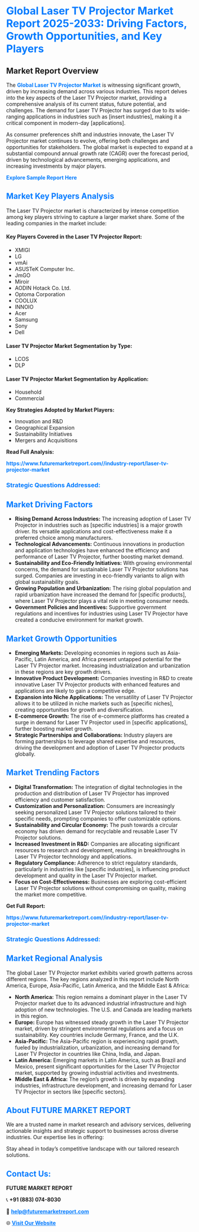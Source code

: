 <h1 style="color: #007BFF;">Global Laser TV Projector Market Report 2025-2033: Driving Factors, Growth Opportunities, and Key Players</h1>

<section id="overview">
<h2>Market Report Overview</h2>
<p>The <a href="https://www.futuremarketreport.com//industry-report/laser-tv-projector-market" style="color: #007BFF; text-decoration: none;"><strong>Global Laser TV Projector Market</strong></a> is witnessing significant growth, driven by increasing demand across various industries. This report delves into the key aspects of the Laser TV Projector market, providing a comprehensive analysis of its current status, future potential, and challenges. The demand for Laser TV Projector has surged due to its wide-ranging applications in industries such as [insert industries], making it a critical component in modern-day [applications].</p>
<p>As consumer preferences shift and industries innovate, the Laser TV Projector market continues to evolve, offering both challenges and opportunities for stakeholders. The global market is expected to expand at a substantial compound annual growth rate (CAGR) over the forecast period, driven by technological advancements, emerging applications, and increasing investments by major players.</p>
</section>

<section id="overview">
<p><a href="https://www.futuremarketreport.com//request-sample/reportId=59157" style="color: #007BFF; text-decoration: none;"><strong>Explore Sample Report Here</strong></a></p>
</section>

<section id="key-players">
<h2 style="color: #007BFF;">Market Key Players Analysis</h2>
<p>The Laser TV Projector market is characterized by intense competition among key players striving to capture a larger market share. Some of the leading companies in the market include:</p>
<h4>Key Players Covered in the Laser TV Projector Report:</h4>
<ul><li>XMIGI</li><li>LG</li><li>vmAi</li><li>ASUSTeK Computer Inc.</li><li>JmGO</li><li>Miroir</li><li>AODIN Hotack Co. Ltd.</li><li>Optoma Corporation</li><li>COOLUX</li><li>INNOIO</li><li>Acer</li><li>Samsung</li><li>Sony</li><li>Dell</li></ul>
<h4>Laser TV Projector Market Segmentation by Type:</h4>
<ul><li>LCOS</li><li>DLP</li></ul>

<h4>Laser TV Projector Market Segmentation by Application:</h4>
<ul><li>Household</li><li>Commercial</li></ul>
<p><strong>Key Strategies Adopted by Market Players:</strong></p>
<ul>
<li>Innovation and R&D</li>
<li>Geographical Expansion</li>
<li>Sustainability Initiatives</li>
<li>Mergers and Acquisitions</li>
</ul>
</section>

<section>
<p><strong>Read Full Analysis: </strong></p><a href="https://www.futuremarketreport.com//industry-report/laser-tv-projector-market" style="color: #007BFF; text-decoration: none;"><strong>https://www.futuremarketreport.com//industry-report/laser-tv-projector-market</strong></a>
<h3 style="color: #007BFF;">Strategic Questions Addressed:</h3>
</section>

<section id="driving-factors">
<h2 style="color: #007BFF;">Market Driving Factors</h2>
<ul>
<li><strong>Rising Demand Across Industries:</strong> The increasing adoption of Laser TV Projector in industries such as [specific industries] is a major growth driver. Its versatile applications and cost-effectiveness make it a preferred choice among manufacturers.</li>
<li><strong>Technological Advancements:</strong> Continuous innovations in production and application technologies have enhanced the efficiency and performance of Laser TV Projector, further boosting market demand.</li>
<li><strong>Sustainability and Eco-Friendly Initiatives:</strong> With growing environmental concerns, the demand for sustainable Laser TV Projector solutions has surged. Companies are investing in eco-friendly variants to align with global sustainability goals.</li>
<li><strong>Growing Population and Urbanization:</strong> The rising global population and rapid urbanization have increased the demand for [specific products], where Laser TV Projector plays a vital role in meeting consumer needs.</li>
<li><strong>Government Policies and Incentives:</strong> Supportive government regulations and incentives for industries using Laser TV Projector have created a conducive environment for market growth.</li>
</ul>
</section>

<section id="growth-opportunities">
<h2 style="color: #007BFF;">Market Growth Opportunities</h2>
<ul>
<li><strong>Emerging Markets:</strong> Developing economies in regions such as Asia-Pacific, Latin America, and Africa present untapped potential for the Laser TV Projector market. Increasing industrialization and urbanization in these regions are key growth drivers.</li>
<li><strong>Innovative Product Development:</strong> Companies investing in R&D to create innovative Laser TV Projector products with enhanced features and applications are likely to gain a competitive edge.</li>
<li><strong>Expansion into Niche Applications:</strong> The versatility of Laser TV Projector allows it to be utilized in niche markets such as [specific niches], creating opportunities for growth and diversification.</li>
<li><strong>E-commerce Growth:</strong> The rise of e-commerce platforms has created a surge in demand for Laser TV Projector used in [specific applications], further boosting market growth.</li>
<li><strong>Strategic Partnerships and Collaborations:</strong> Industry players are forming partnerships to leverage shared expertise and resources, driving the development and adoption of Laser TV Projector products globally.</li>
</ul>
</section>

<section id="trending-factors">
<h2 style="color: #007BFF;">Market Trending Factors</h2>
<ul>
<li><strong>Digital Transformation:</strong> The integration of digital technologies in the production and distribution of Laser TV Projector has improved efficiency and customer satisfaction.</li>
<li><strong>Customization and Personalization:</strong> Consumers are increasingly seeking personalized Laser TV Projector solutions tailored to their specific needs, prompting companies to offer customizable options.</li>
<li><strong>Sustainability and Circular Economy:</strong> The push towards a circular economy has driven demand for recyclable and reusable Laser TV Projector solutions.</li>
<li><strong>Increased Investment in R&D:</strong> Companies are allocating significant resources to research and development, resulting in breakthroughs in Laser TV Projector technology and applications.</li>
<li><strong>Regulatory Compliance:</strong> Adherence to strict regulatory standards, particularly in industries like [specific industries], is influencing product development and quality in the Laser TV Projector market.</li>
<li><strong>Focus on Cost-Effectiveness:</strong> Businesses are exploring cost-efficient Laser TV Projector solutions without compromising on quality, making the market more competitive.</li>
</ul>
</section>

<section>
<p><strong>Get Full Report: </strong></p><a href="https://www.futuremarketreport.com//industry-report/laser-tv-projector-market" style="color: #007BFF; text-decoration: none;"><strong>https://www.futuremarketreport.com//industry-report/laser-tv-projector-market</strong></a>
<h3 style="color: #007BFF;">Strategic Questions Addressed:</h3>
</section>


<section id="regional-analysis">
<h2 style="color: #007BFF;">Market Regional Analysis</h2>
<p>The global Laser TV Projector market exhibits varied growth patterns across different regions. The key regions analyzed in this report include North America, Europe, Asia-Pacific, Latin America, and the Middle East & Africa:</p>
<ul>
<li><strong>North America:</strong> This region remains a dominant player in the Laser TV Projector market due to its advanced industrial infrastructure and high adoption of new technologies. The U.S. and Canada are leading markets in this region.</li>
<li><strong>Europe:</strong> Europe has witnessed steady growth in the Laser TV Projector market, driven by stringent environmental regulations and a focus on sustainability. Key countries include Germany, France, and the U.K.</li>
<li><strong>Asia-Pacific:</strong> The Asia-Pacific region is experiencing rapid growth, fueled by industrialization, urbanization, and increasing demand for Laser TV Projector in countries like China, India, and Japan.</li>
<li><strong>Latin America:</strong> Emerging markets in Latin America, such as Brazil and Mexico, present significant opportunities for the Laser TV Projector market, supported by growing industrial activities and investments.</li>
<li><strong>Middle East & Africa:</strong> The region’s growth is driven by expanding industries, infrastructure development, and increasing demand for Laser TV Projector in sectors like [specific sectors].</li>
</ul>
</section>

<footer>
<h2 style="color: #007BFF;">About FUTURE MARKET REPORT</h2>
<p>We are a trusted name in market research and advisory services, delivering actionable insights and strategic support to businesses across diverse industries. Our expertise lies in offering:</p>

<p>Stay ahead in today’s competitive landscape with our tailored research solutions.</p>

<h2 style="color: #007BFF;">Contact Us:</h2>
<p><strong>FUTURE MARKET REPORT</strong></p>
<p>📞 <strong>+91 (883) 074-8030</strong></p>
<p>📧 <strong><a href="mailto:help@futuremarketreport.com" style="color: #007BFF;">help@futuremarketreport.com</a></strong></p>
<p>🌐 <strong><a href="https://www.futuremarketreport.com/" style="color: #007BFF;">Visit Our Website</a></strong></p>
</footer>